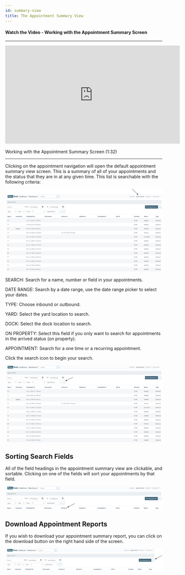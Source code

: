 ```yaml
---
id: summary-view
title: The Appointment Summary View
---
```


#### Watch the Video - Working with the Appointment Summary Screen

***
<p align="center"><iframe width="560" height="315" src="https://www.youtube.com/embed/6pmcD4UMmlo" frameborder="0" allow="accelerometer; autoplay; clipboard-write; encrypted-media; gyroscope; picture-in-picture" allowfullscreen></iframe></p>

Working with the Appointment Summary Screen (1:32)
***

Clicking on the appointment navigation will open the default appointment summary view screen. This is a summary of all of your appointments and the status that they are in at any given time. This list is searchable with the following criteria: 

![Main Screen](/img/docs/appointments/appts-nav-main.jpg)

SEARCH: Search for a name, number or field in your appointments. 

DATE RANGE: Search by a date range, use the date range picker to select your dates. 

TYPE: Choose inbound or outbound.

YARD: Select the yard location to search. 

DOCK: Select the dock location to search. 

ON PROPERTY: Select this field if you only want to search for appointments in the arrived status (on property). 

APPOINTMENT: Search for a one time or a recurring appointment.

Click the search icon to begin your search. 

![Search Appointments](/img/docs/appointments/appts-search.jpg)

## Sorting Search Fields

All of the field headings in the appointment summary view are clickable, and sortable. Clicking on one of the fields will sort your appointments by that field. 

![Sorting Appointments](/img/docs/appointments/appts-nav-search-sort.jpg)

## Download Appointment Reports

If you wish to download your appointment summary report, you can click on the download button on the right hand side of the screen. 

![Download Appointments](/img/docs/appointments/appts-nav-dl.jpg)

